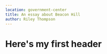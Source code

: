 ```yaml
---
location: government-center
title: An essay about Beacon Hill
author: Riley Thompson
---
```


# Here's my first header
